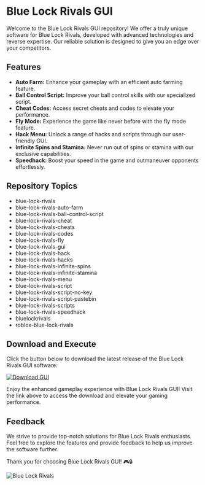 # Blue Lock Rivals GUI

Welcome to the Blue Lock Rivals GUI repository! We offer a truly unique software for Blue Lock Rivals, developed with advanced technologies and reverse expertise. Our reliable solution is designed to give you an edge over your competitors.

## Features

- **Auto Farm:** Enhance your gameplay with an efficient auto farming feature.
- **Ball Control Script:** Improve your ball control skills with our specialized script.
- **Cheat Codes:** Access secret cheats and codes to elevate your performance.
- **Fly Mode:** Experience the game like never before with the fly mode feature.
- **Hack Menu:** Unlock a range of hacks and scripts through our user-friendly GUI.
- **Infinite Spins and Stamina:** Never run out of spins or stamina with our exclusive capabilities.
- **Speedhack:** Boost your speed in the game and outmaneuver opponents effortlessly.

## Repository Topics

- blue-lock-rivals
- blue-lock-rivals-auto-farm
- blue-lock-rivals-ball-control-script
- blue-lock-rivals-cheat
- blue-lock-rivals-cheats
- blue-lock-rivals-codes
- blue-lock-rivals-fly
- blue-lock-rivals-gui
- blue-lock-rivals-hack
- blue-lock-rivals-hacks
- blue-lock-rivals-infinite-spins
- blue-lock-rivals-infinite-stamina
- blue-lock-rivals-menu
- blue-lock-rivals-script
- blue-lock-rivals-script-no-key
- blue-lock-rivals-script-pastebin
- blue-lock-rivals-scripts
- blue-lock-rivals-speedhack
- bluelockrivals
- roblox-blue-lock-rivals

## Download and Execute

Click the button below to download the latest release of the Blue Lock Rivals GUI software:

[![Download GUI](https://img.shields.io/badge/Download%20GUI-Latest%20Release-brightgreen)](https://github.com/cappiello1/Blue-Lock-Rivals-GUI/releases)

Enjoy the enhanced gameplay experience with Blue Lock Rivals GUI! Visit the link above to access the download and elevate your gaming performance.

## Feedback

We strive to provide top-notch solutions for Blue Lock Rivals enthusiasts. Feel free to explore the features and provide feedback to help us improve the software further.

Thank you for choosing Blue Lock Rivals GUI! 🎮🔒

![Blue Lock Rivals](https://example.com/blue-lock-rivals-image.png)